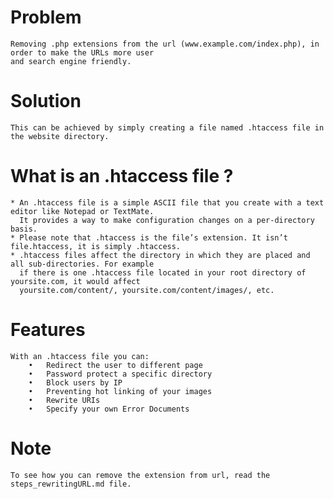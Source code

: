 # Problem
	Removing .php extensions from the url (www.example.com/index.php), in order to make the URLs more user 
	and search engine friendly.

# Solution
	This can be achieved by simply creating a file named .htaccess file in the website directory.
	
# What is an .htaccess file ?
	* An .htaccess file is a simple ASCII file that you create with a text editor like Notepad or TextMate.
      It provides a way to make configuration changes on a per-directory basis.
	* Please note that .htaccess is the file’s extension. It isn’t file.htaccess, it is simply .htaccess.
	* .htaccess files affect the directory in which they are placed and all sub-directories. For example 
	  if there is one .htaccess file located in your root directory of yoursite.com, it would affect 
	  yoursite.com/content/, yoursite.com/content/images/, etc.

# Features
	With an .htaccess file you can:
		•	Redirect the user to different page
		•	Password protect a specific directory
		•	Block users by IP
		•	Preventing hot linking of your images
		•	Rewrite URIs
		•	Specify your own Error Documents

# Note
	To see how you can remove the extension from url, read the steps_rewritingURL.md file.
	
	
